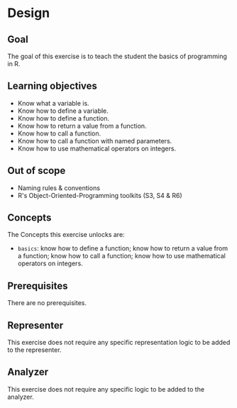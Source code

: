# Design

## Goal

The goal of this exercise is to teach the student the basics of programming in R.

## Learning objectives

- Know what a variable is.
- Know how to define a variable.
- Know how to define a function.
- Know how to return a value from a function.
- Know how to call a function.
- Know how to call a function with named parameters.
- Know how to use mathematical operators on integers.

## Out of scope

- Naming rules & conventions
- R's Object-Oriented-Programming toolkits (S3, S4 & R6)

## Concepts

The Concepts this exercise unlocks are:

- `basics`: know how to define a function; know how to return a value from a function; know how to call a function; know how to use mathematical operators on integers.

## Prerequisites

There are no prerequisites.

## Representer

This exercise does not require any specific representation logic to be added to the representer.

## Analyzer

This exercise does not require any specific logic to be added to the analyzer.